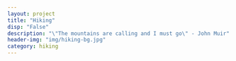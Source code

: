```yaml
---
layout: project
title: "Hiking"
disp: "False"
description: "\"The mountains are calling and I must go\" - John Muir"
header-img: "img/hiking-bg.jpg"
category: hiking
---
```

